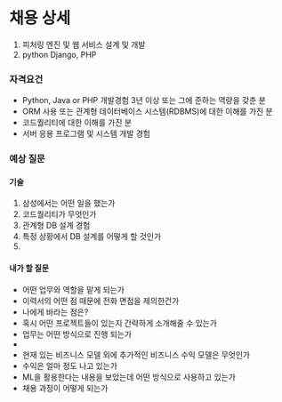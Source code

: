 # 채용 상세
1. 피처링 엔진 및 웹 서비스 설계 및 개발
2. python Django, PHP

### 자격요건
- Python, Java or PHP 개발경험 3년 이상 또는 그에 준하는 역량을 갖춘 분
- ORM 사용 또는 관계형 데이터베이스 시스템(RDBMS)에 대한 이해를 가진 분
- 코드퀄리티에 대한 이해를 가진 분
- 서버 응용 프로그램 및 시스템 개발 경험


### 예상 질문
#### 기술
1. 삼성에서는 어떤 일을 했는가
2. 코드퀄리티가 무엇인가
3. 관계형 DB 설계 경험
4. 특정 상황에서 DB 설계를 어떻게 할 것인가
5. 

#### 내가 할 질문
- 어떤 업무와 역할을 맡게 되는가
- 이력서의 어떤 점 때문에 전화 면접을 제의한건가
- 나에게 바라는 점은?
- 혹시 어떤 프로젝트들이 있는지 간략하게 소개해줄 수 있는가
- 업무는 어떤 방식으로 진행 되는가
- 
- 현재 있는 비즈니스 모델 외에 추가적인 비즈니스 수익 모델은 무엇인가
- 수익은 얼마 정도 나고 있는가
- ML을 활용한다는 내용을 보았는데 어떤 방식으로 사용하고 있는가
- 채용 과정이 어떻게 되는가